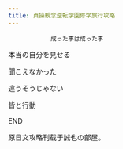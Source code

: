 ```yaml
---
title: 貞操観念逆転学園修学旅行攻略
---
```


                成った事は成った事

本当の自分を見せる

聞こえなかった

違うそうじゃない

皆と行動



END



原日文攻略刊载于誠也の部屋。


              
